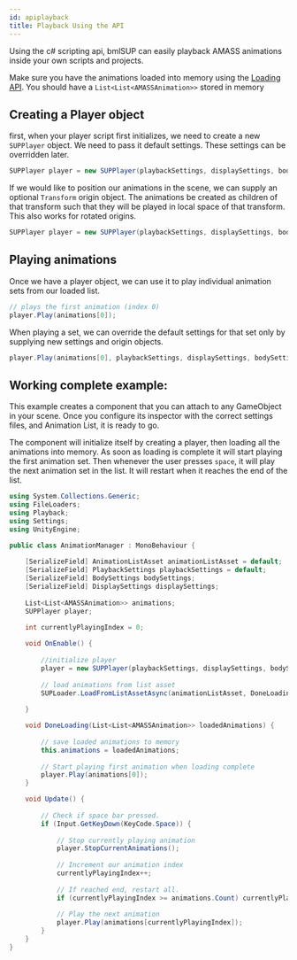 ```yaml
---
id: apiplayback
title: Playback Using the API
---
```


Using the c# scripting api, bmlSUP can easily playback AMASS animations inside your own scripts and projects.

Make sure you have the animations loaded into memory using the [Loading API](apiloading.md). You should have a ```List<List<AMASSAnimation>>``` stored in memory

## Creating a Player object

first, when your player script first initializes, we need to create a new ```SUPPlayer``` object. We need to pass it default settings. These settings can be overridden later. 

```c#
SUPPlayer player = new SUPPlayer(playbackSettings, displaySettings, bodySettings);
```

If we would like to position our animations in the scene, we can supply an optional ```Transform``` origin object. The animations be created as children of that transform such that they will be played in local space of that transform. This also works for rotated origins. 

```c#
SUPPlayer player = new SUPPlayer(playbackSettings, displaySettings, bodySettings, origin);
```

## Playing animations

Once we have a player object, we can use it to play individual animation sets from our loaded list.

```c#
// plays the first animation (index 0)
player.Play(animations[0]);
```

When playing a set, we can override the default settings for that set only by supplying new settings and origin objects.
```c#
player.Play(animations[0], playbackSettings, displaySettings, bodySettings, origin);
```

## Working complete example:

This example creates a component that you can attach to any GameObject in your scene. Once you configure its inspector with the correct settings files, and Animation List, it is ready to go.

The component will initialize itself by creating a player, then loading all the animations into memory. As soon as loading is complete it will start playing the first animation set. Then whenever the user presses ```space```, it will play the next animation set in the list. It will restart when it reaches the end of the list.

```c#
using System.Collections.Generic;
using FileLoaders;
using Playback;
using Settings;
using UnityEngine;

public class AnimationManager : MonoBehaviour {
    
    [SerializeField] AnimationListAsset animationListAsset = default;
    [SerializeField] PlaybackSettings playbackSettings = default;
    [SerializeField] BodySettings bodySettings;
    [SerializeField] DisplaySettings displaySettings;
    
    List<List<AMASSAnimation>> animations;
    SUPPlayer player;

    int currentlyPlayingIndex = 0;
    
    void OnEnable() {
        
        //initialize player
        player = new SUPPlayer(playbackSettings, displaySettings, bodySettings);
        
        // load animations from list asset
        SUPLoader.LoadFromListAssetAsync(animationListAsset, DoneLoading);
        
    }

    void DoneLoading(List<List<AMASSAnimation>> loadedAnimations) {
        
        // save loaded animations to memory
        this.animations = loadedAnimations;
        
        // Start playing first animation when loading complete
        player.Play(animations[0]);
    }

    void Update() {
        
        // Check if space bar pressed.
        if (Input.GetKeyDown(KeyCode.Space)) {
            
            // Stop currently playing animation
            player.StopCurrentAnimations();
            
            // Increment our animation index
            currentlyPlayingIndex++;
            
            // If reached end, restart all.
            if (currentlyPlayingIndex >= animations.Count) currentlyPlayingIndex = 0;
            
            // Play the next animation
            player.Play(animations[currentlyPlayingIndex]);
        }
    }
}
```

